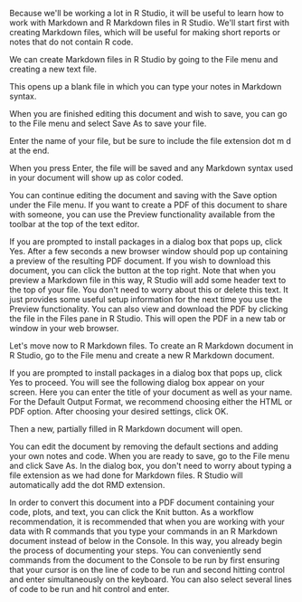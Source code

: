 Because we'll be working a lot in R Studio, it will be useful to learn how to work with Markdown and R Markdown files in R Studio. We'll start first with creating Markdown files, which will be useful for making short reports or notes that do not contain R code.

We can create Markdown files in R Studio by going to the File menu and creating a new text file.

This opens up a blank file in which you can type your notes in Markdown syntax.

When you are finished editing this document and wish to save, you can go to the File menu and select Save As to save your file.

Enter the name of your file, but be sure to include the file extension dot m d at the end.

When you press Enter, the file will be saved and any Markdown syntax used in your document will show up as color coded.

You can continue editing the document and saving with the Save option under the File menu. If you want to create a PDF of this document to share with someone, you can use the Preview functionality available from the toolbar at the top of the text editor.

If you are prompted to install packages in a dialog box that pops up, click Yes. After a few seconds a new browser window should pop up containing a preview of the resulting PDF document. If you wish to download this document, you can click the button at the top right. Note that when you preview a Markdown file in this way, R Studio will add some header text to the top of your file. You don't need to worry about this or delete this text. It just provides some useful setup information for the next time you use the Preview functionality. You can also view and download the PDF by clicking the file in the Files pane in R Studio. This will open the PDF in a new tab or window in your web browser.

Let's move now to R Markdown files. To create an R Markdown document in R Studio, go to the File menu and create a new R Markdown document.

If you are prompted to install packages in a dialog box that pops up, click Yes to proceed. You will see the following dialog box appear on your screen. Here you can enter the title of your document as well as your name. For the Default Output Format, we recommend choosing either the HTML or PDF option. After choosing your desired settings, click OK.

Then a new, partially filled in R Markdown document will open.

You can edit the document by removing the default sections and adding your own notes and code. When you are ready to save, go to the File menu and click Save As. In the dialog box, you don't need to worry about typing a file extension as we had done for Markdown files. R Studio will automatically add the dot RMD extension.

In order to convert this document into a PDF document containing your code, plots, and text, you can click the Knit button. As a workflow recommendation, it is recommended that when you are working with your data with R commands that you type your commands in an R Markdown document instead of below in the Console. In this way, you already begin the process of documenting your steps. You can conveniently send commands from the document to the Console to be run by first ensuring that your cursor is on the line of code to be run and second hitting control and enter simultaneously on the keyboard. You can also select several lines of code to be run and hit control and enter.